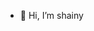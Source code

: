 - 👋 Hi, I’m shainy
  
<!---
shainy2018/shainy2018 is a ✨ special ✨ repository because its `README.md` (this file) appears on your GitHub profile.
You can click the Preview link to take a look at your changes.
--->
